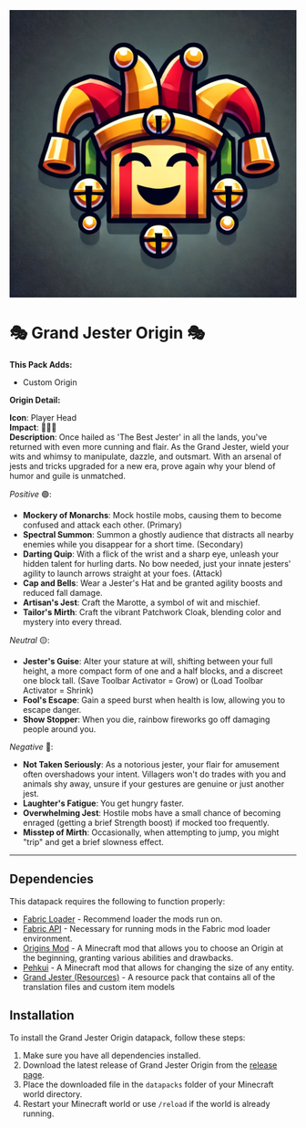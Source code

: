 <p align="center">
  <img src="https://raw.githubusercontent.com/0vergrown/Grand-Jester-Origin/main/pack.png" alt="Grand Jester Origin cover"/>
</p>

# 🎭 Grand Jester Origin 🎭

**This Pack Adds:**
- Custom Origin

**Origin Detail:**

**Icon**: Player Head\
**Impact**: 🔴🔴🔴\
**Description**: Once hailed as 'The Best Jester' in all the lands, you've returned with even more cunning and flair. As the Grand Jester, wield your wits and whimsy to manipulate, dazzle, and outsmart. With an arsenal of jests and tricks upgraded for a new era, prove again why your blend of humor and guile is unmatched.

*Positive* 🟢:
- **Mockery of Monarchs**: Mock hostile mobs, causing them to become confused and attack each other. (Primary)
- **Spectral Summon**: Summon a ghostly audience that distracts all nearby enemies while you disappear for a short time. (Secondary)
- **Darting Quip**: With a flick of the wrist and a sharp eye, unleash your hidden talent for hurling darts. No bow needed, just your innate jesters' agility to launch arrows straight at your foes. (Attack)
- **Cap and Bells**: Wear a Jester's Hat and be granted agility boosts and reduced fall damage.
- **Artisan's Jest**: Craft the Marotte, a symbol of wit and mischief.
- **Tailor's Mirth**: Craft the vibrant Patchwork Cloak, blending color and mystery into every thread.

*Neutral* 🟡:
- **Jester's Guise**: Alter your stature at will, shifting between your full height, a more compact form of one and a half blocks, and a discreet one block tall. (Save Toolbar Activator = Grow) or (Load Toolbar Activator = Shrink)
- **Fool's Escape**: Gain a speed burst when health is low, allowing you to escape danger.
- **Show Stopper**: When you die, rainbow fireworks go off damaging people around you.

*Negative* 🔴:
- **Not Taken Seriously**: As a notorious jester, your flair for amusement often overshadows your intent. Villagers won't do trades with you and animals shy away, unsure if your gestures are genuine or just another jest.
- **Laughter's Fatigue**: You get hungry faster.
- **Overwhelming Jest**: Hostile mobs have a small chance of becoming enraged (getting a brief Strength boost) if mocked too frequently.
- **Misstep of Mirth**: Occasionally, when attempting to jump, you might "trip" and get a brief slowness effect.

---
## Dependencies
This datapack requires the following to function properly:
- [Fabric Loader](https://fabricmc.net/) - Recommend loader the mods run on.
- [Fabric API](https://fabricmc.net/use/) - Necessary for running mods in the Fabric mod loader environment.
- [Origins Mod](https://github.com/apace100/origins-fabric) - A Minecraft mod that allows you to choose an Origin at the beginning, granting various abilities and drawbacks.
- [Pehkui](https://github.com/Virtuoel/Pehkui) - A Minecraft mod that allows for changing the size of any entity.
- [Grand Jester (Resources)](https://github.com/0vergrown/Grand-Jester-Origin-Resource-Pack) - A resource pack that contains all of the translation files and custom item models

## Installation
To install the Grand Jester Origin datapack, follow these steps:
1. Make sure you have all dependencies installed.
2. Download the latest release of Grand Jester Origin from the [release page](https://modrinth.com/datapack/grand-jester-origin).
3. Place the downloaded file in the `datapacks` folder of your Minecraft world directory.
4. Restart your Minecraft world or use `/reload` if the world is already running.

